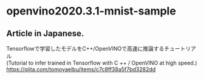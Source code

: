 # openvino2020.3.1-mnist-sample

## Article in Japanese.
Tensorflowで学習したモデルをC++/OpenVINOで高速に推論するチュートリアル  
(Tutorial to infer trained in Tensorflow with C ++ / OpenVINO at high speed.)  
https://qiita.com/tomoyaeibu/items/c7c8ff38a5f7bd3282dd
